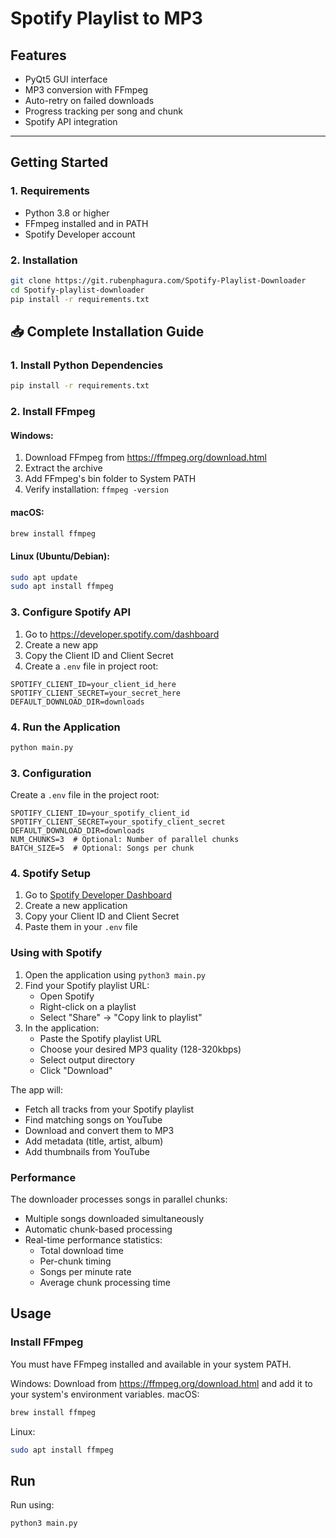 # Spotify Playlist to MP3

## Features

- PyQt5 GUI interface
- MP3 conversion with FFmpeg
- Auto-retry on failed downloads
- Progress tracking per song and chunk
- Spotify API integration
---

## Getting Started

### 1. Requirements

- Python 3.8 or higher
- FFmpeg installed and in PATH
- Spotify Developer account

### 2. Installation

```bash
git clone https://git.rubenphagura.com/Spotify-Playlist-Downloader
cd Spotify-playlist-downloader
pip install -r requirements.txt
```

## 📥 Complete Installation Guide

### 1. Install Python Dependencies
```bash
pip install -r requirements.txt
```

### 2. Install FFmpeg

#### Windows:
1. Download FFmpeg from https://ffmpeg.org/download.html
2. Extract the archive
3. Add FFmpeg's bin folder to System PATH
4. Verify installation: `ffmpeg -version`

#### macOS:
```bash
brew install ffmpeg
```

#### Linux (Ubuntu/Debian):
```bash
sudo apt update
sudo apt install ffmpeg
```

### 3. Configure Spotify API
1. Go to https://developer.spotify.com/dashboard
2. Create a new app
3. Copy the Client ID and Client Secret
4. Create a `.env` file in project root:
```env
SPOTIFY_CLIENT_ID=your_client_id_here
SPOTIFY_CLIENT_SECRET=your_secret_here
DEFAULT_DOWNLOAD_DIR=downloads
```

### 4. Run the Application
```bash
python main.py
```

### 3. Configuration

Create a `.env` file in the project root:

```env
SPOTIFY_CLIENT_ID=your_spotify_client_id
SPOTIFY_CLIENT_SECRET=your_spotify_client_secret
DEFAULT_DOWNLOAD_DIR=downloads
NUM_CHUNKS=3  # Optional: Number of parallel chunks
BATCH_SIZE=5  # Optional: Songs per chunk
```

### 4. Spotify Setup

1. Go to [Spotify Developer Dashboard](https://developer.spotify.com/dashboard)
2. Create a new application
3. Copy your Client ID and Client Secret
4. Paste them in your `.env` file

### Using with Spotify

1. Open the application using `python3 main.py`
2. Find your Spotify playlist URL:
   - Open Spotify
   - Right-click on a playlist
   - Select "Share" → "Copy link to playlist"
3. In the application:
   - Paste the Spotify playlist URL
   - Choose your desired MP3 quality (128-320kbps)
   - Select output directory
   - Click "Download"

The app will:
- Fetch all tracks from your Spotify playlist
- Find matching songs on YouTube
- Download and convert them to MP3
- Add metadata (title, artist, album)
- Add thumbnails from YouTube

### Performance

The downloader processes songs in parallel chunks:
- Multiple songs downloaded simultaneously
- Automatic chunk-based processing
- Real-time performance statistics:
  - Total download time
  - Per-chunk timing
  - Songs per minute rate
  - Average chunk processing time

## Usage

### Install FFmpeg
You must have FFmpeg installed and available in your system PATH.

Windows: Download from https://ffmpeg.org/download.html and add it to your system's environment variables.
macOS:
```bash
brew install ffmpeg
```
Linux:
```bash
sudo apt install ffmpeg
```

## Run

Run using:
```bash
python3 main.py
```
